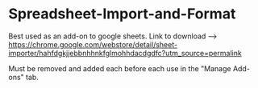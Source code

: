 # Spreadsheet-Import-and-Format

Best used as an add-on to google sheets.
Link to download --> https://chrome.google.com/webstore/detail/sheet-importer/hahfdgkjjebbnhhnkfglmohhdacdgdfc?utm_source=permalink

Must be removed and added each before each use in the "Manage Add-ons" tab.
